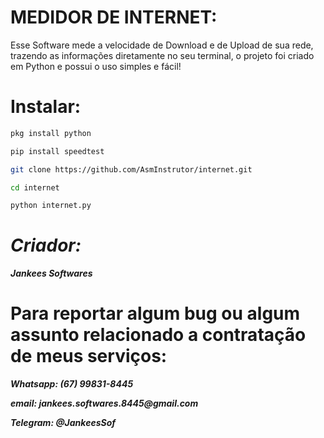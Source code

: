 # MEDIDOR DE INTERNET:
Esse Software mede a velocidade de Download e de Upload de sua rede, trazendo as informações diretamente no seu terminal, o projeto foi criado em Python e possui o uso simples e fácil!

# Instalar:
```bash
pkg install python

pip install speedtest

git clone https://github.com/AsmInstrutor/internet.git

cd internet

python internet.py

```

# ___Criador:___

___Jankees Softwares___

# Para reportar algum bug ou algum assunto relacionado a contratação de meus serviços:

___Whatsapp: (67) 99831-8445___

___email: jankees.softwares.8445@gmail.com___

___Telegram: @JankeesSof___

